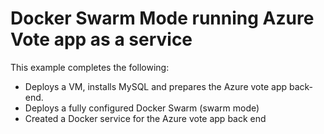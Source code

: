 # Docker Swarm Mode running Azure Vote app as a service

This example completes the following:

- Deploys a VM, installs MySQL and prepares the Azure vote app back-end.
- Deploys a fully configured Docker Swarm (swarm mode)
- Created a Docker service for the Azure vote app back end
